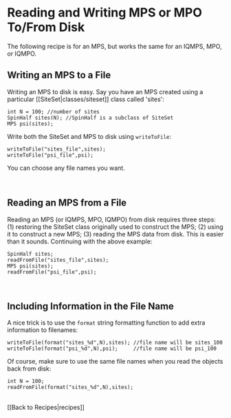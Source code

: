 # Reading and Writing MPS or MPO To/From Disk #

The following recipe is for an MPS, but works the same for an IQMPS, MPO, or IQMPO.

## Writing an MPS to a File ##

Writing an MPS to disk is easy. Say you have an MPS created using a particular [[SiteSet|classes/siteset]] class called 'sites':

    int N = 100; //number of sites
    SpinHalf sites(N); //SpinHalf is a subclass of SiteSet
    MPS psi(sites);

Write both the SiteSet and MPS to disk using `writeToFile`:

    writeToFile("sites_file",sites);
    writeToFile("psi_file",psi);

You can choose any file names you want.

<br/>

## Reading an MPS from a File ##

Reading an MPS (or IQMPS, MPO, IQMPO) from disk requires three steps: (1) restoring the SiteSet class originally used to construct the MPS; (2) using it to construct a new MPS; (3) reading the MPS data from disk.
This is easier than it sounds. Continuing with the above example:

    SpinHalf sites;
    readFromFile("sites_file",sites);
    MPS psi(sites);
    readFromFile("psi_file",psi);

<br/>

## Including Information in the File Name ##

A nice trick is to use the `format` string formatting function to add extra information to filenames:

    writeToFile(format("sites_%d",N),sites); //file name will be sites_100
    writeToFile(format("psi_%d",N),psi);     //file name will be psi_100


Of course, make sure to use the same file names when you read the objects back from disk:

    int N = 100;
    readFromFile(format("sites_%d",N),sites);

<br>
[[Back to Recipes|recipes]]
